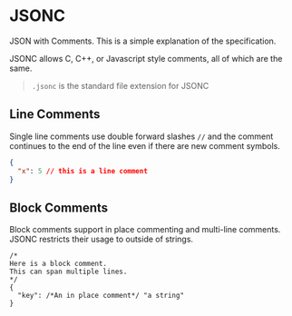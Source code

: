 # JSONC
JSON with Comments. This is a simple explanation of the specification.

JSONC allows C, C++, or Javascript style comments, all of which are the same.

> `.jsonc` is the standard file extension for JSONC

## Line Comments

Single line comments use double forward slashes `//` and the comment continues to the end of the line even if there are new comment symbols.

```json
{
  "x": 5 // this is a line comment
}
```

## Block Comments

Block comments support in place commenting and multi-line comments. JSONC restricts their usage to outside of strings.

```jsonc
/*
Here is a block comment.
This can span multiple lines.
*/
{
  "key": /*An in place comment*/ "a string"
}
```

